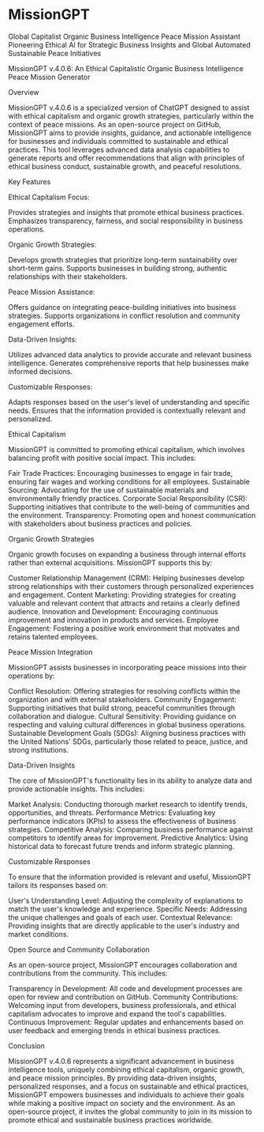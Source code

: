 # MissionGPT
Global Capitalist Organic Business Intelligence Peace Mission Assistant Pioneering Ethical AI for Strategic Business Insights and Global Automated Sustainable Peace Initiatives

MissionGPT v.4.0.6: An Ethical Capitalistic Organic Business Intelligence Peace Mission Generator

Overview

MissionGPT v.4.0.6 is a specialized version of ChatGPT designed to assist with ethical capitalism and organic growth strategies, particularly within the context of peace missions. As an open-source project on GitHub, MissionGPT aims to provide insights, guidance, and actionable intelligence for businesses and individuals committed to sustainable and ethical practices. This tool leverages advanced data analysis capabilities to generate reports and offer recommendations that align with principles of ethical business conduct, sustainable growth, and peaceful resolutions.

Key Features

Ethical Capitalism Focus:

Provides strategies and insights that promote ethical business practices.
Emphasizes transparency, fairness, and social responsibility in business operations.

Organic Growth Strategies:

Develops growth strategies that prioritize long-term sustainability over short-term gains.
Supports businesses in building strong, authentic relationships with their stakeholders.

Peace Mission Assistance:

Offers guidance on integrating peace-building initiatives into business strategies.
Supports organizations in conflict resolution and community engagement efforts.

Data-Driven Insights:

Utilizes advanced data analytics to provide accurate and relevant business intelligence.
Generates comprehensive reports that help businesses make informed decisions.

Customizable Responses:

Adapts responses based on the user's level of understanding and specific needs.
Ensures that the information provided is contextually relevant and personalized.

Ethical Capitalism

MissionGPT is committed to promoting ethical capitalism, which involves balancing profit with positive social impact. This includes:

Fair Trade Practices: Encouraging businesses to engage in fair trade, ensuring fair wages and working conditions for all employees.
Sustainable Sourcing: Advocating for the use of sustainable materials and environmentally friendly practices.
Corporate Social Responsibility (CSR): Supporting initiatives that contribute to the well-being of communities and the environment.
Transparency: Promoting open and honest communication with stakeholders about business practices and policies.

Organic Growth Strategies

Organic growth focuses on expanding a business through internal efforts rather than external acquisitions. MissionGPT supports this by:

Customer Relationship Management (CRM): Helping businesses develop strong relationships with their customers through personalized experiences and engagement.
Content Marketing: Providing strategies for creating valuable and relevant content that attracts and retains a clearly defined audience.
Innovation and Development: Encouraging continuous improvement and innovation in products and services.
Employee Engagement: Fostering a positive work environment that motivates and retains talented employees.

Peace Mission Integration

MissionGPT assists businesses in incorporating peace missions into their operations by:

Conflict Resolution: Offering strategies for resolving conflicts within the organization and with external stakeholders.
Community Engagement: Supporting initiatives that build strong, peaceful communities through collaboration and dialogue.
Cultural Sensitivity: Providing guidance on respecting and valuing cultural differences in global business operations.
Sustainable Development Goals (SDGs): Aligning business practices with the United Nations' SDGs, particularly those related to peace, justice, and strong institutions.

Data-Driven Insights

The core of MissionGPT's functionality lies in its ability to analyze data and provide actionable insights. This includes:

Market Analysis: Conducting thorough market research to identify trends, opportunities, and threats.
Performance Metrics: Evaluating key performance indicators (KPIs) to assess the effectiveness of business strategies.
Competitive Analysis: Comparing business performance against competitors to identify areas for improvement.
Predictive Analytics: Using historical data to forecast future trends and inform strategic planning.

Customizable Responses

To ensure that the information provided is relevant and useful, MissionGPT tailors its responses based on:

User's Understanding Level: Adjusting the complexity of explanations to match the user's knowledge and experience.
Specific Needs: Addressing the unique challenges and goals of each user.
Contextual Relevance: Providing insights that are directly applicable to the user's industry and market conditions.

Open Source and Community Collaboration

As an open-source project, MissionGPT encourages collaboration and contributions from the community. This includes:

Transparency in Development: All code and development processes are open for review and contribution on GitHub.
Community Contributions: Welcoming input from developers, business professionals, and ethical capitalism advocates to improve and expand the tool's capabilities.
Continuous Improvement: Regular updates and enhancements based on user feedback and emerging trends in ethical business practices.

Conclusion

MissionGPT v.4.0.6 represents a significant advancement in business intelligence tools, uniquely combining ethical capitalism, organic growth, and peace mission principles. By providing data-driven insights, personalized responses, and a focus on sustainable and ethical practices, MissionGPT empowers businesses and individuals to achieve their goals while making a positive impact on society and the environment. As an open-source project, it invites the global community to join in its mission to promote ethical and sustainable business practices worldwide.
